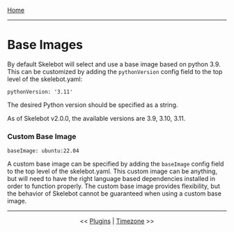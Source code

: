 [Home](index.md)

---

# Base Images

By default Skelebot will select and use a base image based on python 3.9. This can be customized by adding the `pythonVersion` config field to the top level of the skelebot.yaml:

```
pythonVersion: '3.11'
```

The desired Python version should be specified as a string.

As of Skelebot v2.0.0, the available versions are 3.9, 3.10, 3.11.


### Custom Base Image

```
baseImage: ubuntu:22.04
```

A custom base image can be specified by adding the `baseImage` config field to the top level of the skelebot.yaml. This custom image can be anything, but will need to have the right language based dependencies installed in order to function properly. The custom base image provides flexibility, but the behavior of Skelebot cannot be guaranteed when using a custom base image.

---

<center><< <a href="plugins.html">Plugins</a>  |  <a href="timezone.html">Timezone</a> >></center>
